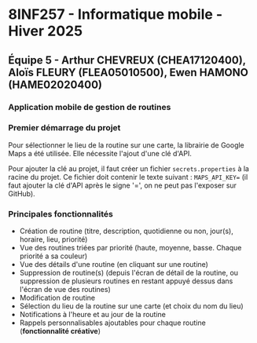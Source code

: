# 8INF257 - Informatique mobile - Hiver 2025

## Équipe 5 - Arthur CHEVREUX (CHEA17120400), Aloïs FLEURY (FLEA05010500), Ewen HAMONO (HAME02020400)

### Application mobile de gestion de routines

### Premier démarrage du projet

Pour sélectionner le lieu de la routine sur une carte, la librairie de Google Maps a été utilisée.
Elle nécessite l'ajout d'une clé d'API.

Pour ajouter la clé au projet, il faut créer un fichier `secrets.properties` à la racine du projet.
Ce fichier doit contenir le texte suivant : `MAPS_API_KEY=` (il faut ajouter la clé d'API après le
signe '=', on ne peut pas l'exposer sur GitHub).

### Principales fonctionnalités

- Création de routine (titre, description, quotidienne ou non, jour(s), horaire, lieu, priorité)
- Vue des routines triées par priorité (haute, moyenne, basse. Chaque priorité a sa couleur)
- Vue des détails d'une routine (en cliquant sur une routine)
- Suppression de routine(s) (depuis l'écran de détail de la routine, ou suppression de plusieurs
  routines en restant appuyé dessus dans l'écran de vue des routines)
- Modification de routine
- Sélection du lieu de la routine sur une carte (et choix du nom du lieu)
- Notifications à l'heure et au jour de la routine
- Rappels personnalisables ajoutables pour chaque routine (**fonctionnalité créative**)